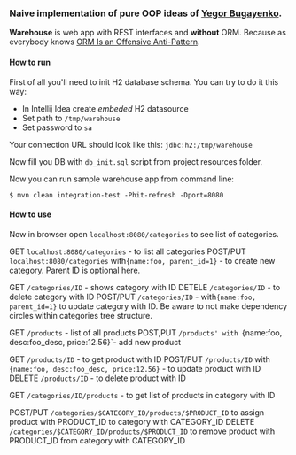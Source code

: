 ### Naive implementation of pure OOP ideas of [Yegor Bugayenko](http://www.yegor256.com/). 

**Warehouse** is web app with REST interfaces and **without** ORM. Because as everybody knows 
[ORM Is an Offensive Anti-Pattern](https://dzone.com/articles/orm-offensive-anti-pattern).


#### How to run

First of all you'll need to init H2 database schema. You can try to do it this way:

- In Intellij Idea create *embeded* H2 datasource
- Set path to `/tmp/warehouse`
- Set password to `sa`

Your connection URL should look like this: `jdbc:h2:/tmp/warehouse`

Now fill you DB with `db_init.sql` script from project resources folder.

Now you can run sample warehouse app from command line:
 
```
$ mvn clean integration-test -Phit-refresh -Dport=8080
```

#### How to use
Now in browser open `localhost:8080/categories` to see list of categories.

GET `localhost:8080/categories` - to list all categories
POST/PUT `localhost:8080/categories` with`{name:foo, parent_id=1}` - to create new category. 
Parent ID is optional here.

GET `/categories/ID` - shows category with ID
DETELE `/categories/ID` - to delete category with ID
POST/PUT `/categories/ID` - with`{name:foo, parent_id=1}` to update category with ID. 
Be aware to not make dependency circles within categories tree structure.

GET `/products` - list of all products
POST,PUT `/products' with `{name:foo, desc:foo_desc, price:12.56}`- add new product
                                        
GET `/products/ID` - to get product with ID
POST/PUT `/products/ID` with `{name:foo, desc:foo_desc, price:12.56}` - to update product with ID 
DELETE `/products/ID` - to delete product with ID
                                        
GET `/categories/ID/products` - to get list of products in category with ID

POST/PUT `/categories/$CATEGORY_ID/products/$PRODUCT_ID` to assign product with PRODUCT_ID to category with CATEGORY_ID
DELETE `/categories/$CATEGORY_ID/products/$PRODUCT_ID` to remove product with PRODUCT_ID from category with CATEGORY_ID